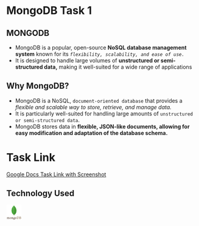 
# MongoDB Task 1
  
## MONGODB
  + MongoDB is a popular, open-source **NoSQL database management system** known for its *`flexibility, scalability, and ease of use.`*
  + It is designed to handle large volumes of **unstructured or semi-structured data,** making it well-suited for a wide range of applications
  
## Why MongoDB?
  
  + MongoDB is a NoSQL, `document-oriented database` that provides a *flexible and scalable way to store, retrieve, and manage data.*
  + It is particularly well-suited for handling large amounts of `unstructured or semi-structured data`. 
  + MongoDB stores data in **flexible, JSON-like documents, allowing for easy modification and adaptation of the database schema.**
  

#  Task Link

  [Google Docs Task Link with Screenshot](https://docs.google.com/document/d/1Y_3WpUNE7GacEfDI3lFYj3jpmmPe6WmznAPRiFxHxBE/edit?usp=sharing)

 ## Technology Used
 
 <img src="https://raw.githubusercontent.com/devicons/devicon/master/icons/mongodb/mongodb-original-wordmark.svg" alt="mongodb" width="40" height="40"/> </a> <a href="https://www.mysql.com/" target="_blank" rel="noreferrer">
  
